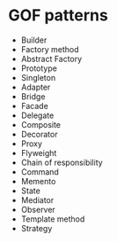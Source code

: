 # GOF patterns

- Builder
- Factory method
- Abstract Factory
- Prototype
- Singleton
- Adapter
- Bridge
- Facade
- Delegate
- Composite
- Decorator
- Proxy
- Flyweight
- Chain of responsibility
- Command
- Memento
- State
- Mediator
- Observer
- Template method
- Strategy


